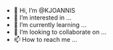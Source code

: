 - 👋 Hi, I’m @KJOANNIS
- 👀 I’m interested in ...
- 🌱 I’m currently learning ...
- 💞️ I’m looking to collaborate on ...
- 📫 How to reach me ...

<!---
KJOANNIS/KJOANNIS is a ✨ special ✨ repository because its `README.md` (this file) appears on your GitHub profile.
You can click the Preview link to take a look at your changes.
--->
